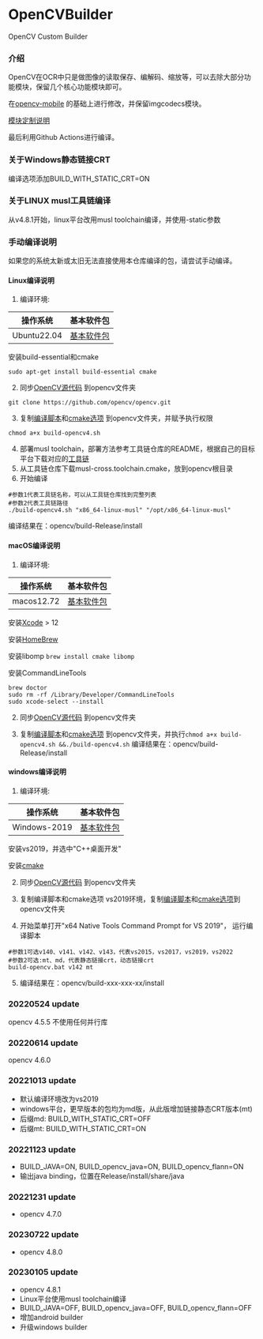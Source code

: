 # OpenCVBuilder

OpenCV Custom Builder

### 介绍

OpenCV在OCR中只是做图像的读取保存、编解码、缩放等，可以去除大部分功能模块，保留几个核心功能模块即可。

在[opencv-mobile](https://github.com/nihui/opencv-mobile) 的基础上进行修改，并保留imgcodecs模块。

[模块定制说明](https://docs.opencv.org/4.5.0/db/d05/tutorial_config_reference.html)

最后利用Github Actions进行编译。

### 关于Windows静态链接CRT

编译选项添加BUILD_WITH_STATIC_CRT=ON

### 关于LINUX musl工具链编译
从v4.8.1开始，linux平台改用musl toolchain编译，并使用-static参数

### 手动编译说明

如果您的系统太新或太旧无法直接使用本仓库编译的包，请尝试手动编译。

#### Linux编译说明

1. 编译环境:

| 操作系统        | 基本软件包                                                                                          |
|-------------|------------------------------------------------------------------------------------------------|
| Ubuntu22.04 | [基本软件包](https://github.com/actions/runner-images/blob/main/images/ubuntu/Ubuntu2204-Readme.md) |

安装build-essential和cmake

```shell
sudo apt-get install build-essential cmake
```

2. 同步[OpenCV源代码](https://github.com/opencv/opencv) 到opencv文件夹

```shell
git clone https://github.com/opencv/opencv.git
```

3. 复制[编译脚本](build-opencv4.sh)和[cmake选项](opencv4_cmake_options.txt)
   到opencv文件夹，并赋予执行权限

```shell
chmod a+x build-opencv4.sh
```

4. 部署musl
   toolchain，部署方法参考工具链仓库的README，根据自己的目标平台下载对应的[工具链](https://github.com/benjaminwan/musl-cross-builder/releases)
5. 从工具链仓库下载musl-cross.toolchain.cmake，放到opencv根目录
6. 开始编译

```shell
#参数1代表工具链名称，可以从工具链仓库找到完整列表
#参数2代表工具链路径
./build-opencv4.sh "x86_64-linux-musl" "/opt/x86_64-linux-musl"
```

编译结果在：opencv/build-Release/install

#### macOS编译说明

1. 编译环境:

| 操作系统       | 基本软件包                                                                                       |
|------------|---------------------------------------------------------------------------------------------|
| macos12.72 | [基本软件包](https://github.com/actions/runner-images/blob/main/images/macos/macos-12-Readme.md) |

安装[Xcode](https://developer.apple.com/download/more) > 12

安装[HomeBrew](https://brew.sh/)

安装libomp
```brew install cmake libomp```

安装CommandLineTools

```shell
brew doctor
sudo rm -rf /Library/Developer/CommandLineTools
sudo xcode-select --install
```

2. 同步[OpenCV源代码](https://github.com/opencv/opencv) 到opencv文件夹

3. 复制[编译脚本](build-opencv4.sh)和[cmake选项](opencv4_cmake_options.txt)
   到opencv文件夹，并执行```chmod a+x build-opencv4.sh &&./build-opencv4.sh```
   编译结果在：opencv/build-Release/install

#### windows编译说明

1. 编译环境:

| 操作系统         | 基本软件包                                                                                            |
|--------------|--------------------------------------------------------------------------------------------------|
| Windows-2019 | [基本软件包](https://github.com/actions/runner-images/blob/main/images/windows/Windows2019-Readme.md) |

安装vs2019，并选中"C++桌面开发"

安装[cmake](https://cmake.org/download/)

2. 同步[OpenCV源代码](https://github.com/opencv/opencv) 到opencv文件夹

3. 复制编译脚本和cmake选项
   vs2019环境，复制[编译脚本](build-opencv4.bat)和[cmake选项](opencv4_cmake_options.txt)到opencv文件夹

4. 开始菜单打开"x64 Native Tools Command Prompt for VS 2019"，
   运行编译脚本
```shell
#参数1可选v140、v141、v142、v143，代表vs2015，vs2017，vs2019，vs2022
#参数2可选:mt、md，代表静态链接crt，动态链接crt
build-opencv.bat v142 mt
```
5. 编译结果在：opencv/build-xxx-xxx-xx/install

### 20220524 update

opencv 4.5.5 不使用任何并行库

### 20220614 update

opencv 4.6.0

### 20221013 update

- 默认编译环境改为vs2019
- windows平台，更早版本的包均为md版，从此版增加链接静态CRT版本(mt)
- 后缀md: BUILD_WITH_STATIC_CRT=OFF
- 后缀mt: BUILD_WITH_STATIC_CRT=ON

### 20221123 update

- BUILD_JAVA=ON, BUILD_opencv_java=ON, BUILD_opencv_flann=ON
- 输出java binding，位置在Release/install/share/java

### 20221231 update

- opencv 4.7.0

### 20230722 update

- opencv 4.8.0

### 20230105 update

- opencv 4.8.1
- Linux平台使用musl toolchain编译
- BUILD_JAVA=OFF, BUILD_opencv_java=OFF, BUILD_opencv_flann=OFF
- 增加android builder
- 升级windows builder